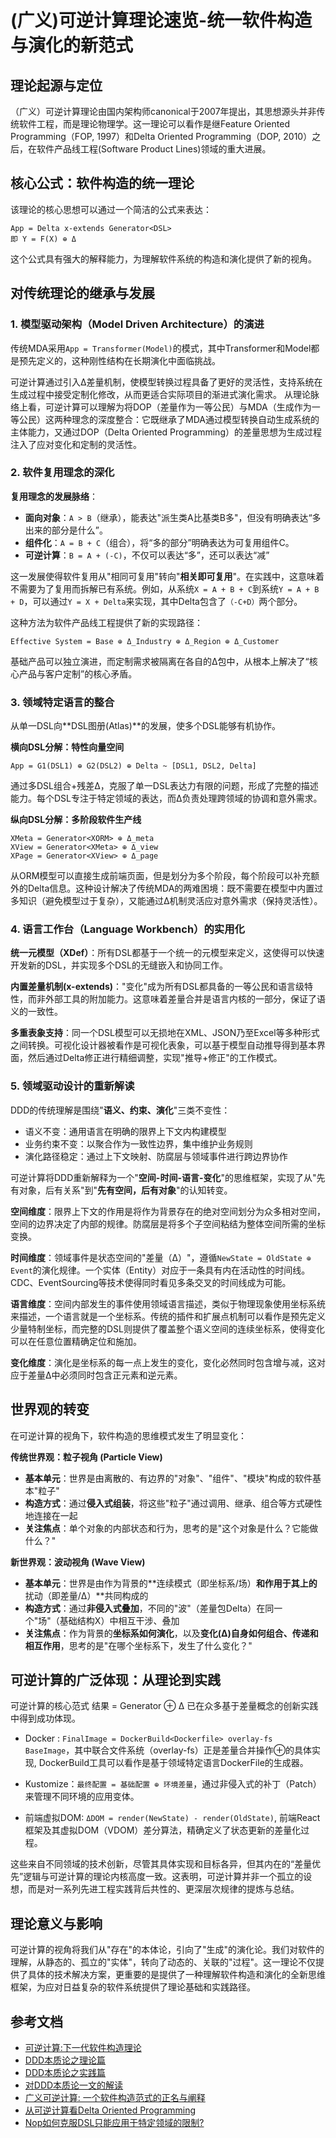 # (广义)可逆计算理论速览-统一软件构造与演化的新范式

## 理论起源与定位

（广义）可逆计算理论由国内架构师canonical于2007年提出，其思想源头并非传统软件工程，而是理论物理学。这一理论可以看作是继Feature Oriented Programming（FOP, 1997）和Delta Oriented Programming（DOP, 2010）之后，在软件产品线工程(Software Product Lines)领域的重大进展。

## 核心公式：软件构造的统一理论

该理论的核心思想可以通过一个简洁的公式来表达：
```
App = Delta x-extends Generator<DSL>
即 Y = F(X) ⊕ Δ
```

这个公式具有强大的解释能力，为理解软件系统的构造和演化提供了新的视角。

## 对传统理论的继承与发展

### 1. 模型驱动架构（Model Driven Architecture）的演进

传统MDA采用`App = Transformer(Model)`的模式，其中Transformer和Model都是预先定义的，这种刚性结构在长期演化中面临挑战。

可逆计算通过引入Δ差量机制，使模型转换过程具备了更好的灵活性，支持系统在生成过程中接受定制化修改，从而更适合实际项目的渐进式演化需求。
从理论脉络上看，可逆计算可以理解为将DOP（差量作为一等公民）与MDA（生成作为一等公民）这两种理念的深度整合：它既继承了MDA通过模型转换自动生成系统的主体能力，又通过DOP（Delta Oriented Programming）的差量思想为生成过程注入了应对变化和定制的灵活性。

### 2. 软件复用理念的深化

**复用理念的发展脉络**：

- **面向对象**：`A > B`（继承），能表达"派生类A比基类B多"，但没有明确表达“多出来的部分是什么”。
- **组件化**：`A = B + C`（组合），将“多的部分”明确表达为可复用组件C。
- **可逆计算**：`B = A + (-C)`，不仅可以表达“多”，还可以表达“减”

这一发展使得软件复用从"相同可复用"转向"**相关即可复用**"。在实践中，这意味着不需要为了复用而拆解已有系统。例如，从系统`X = A + B + C`到系统`Y = A + B + D`，可以通过`Y = X + Delta`来实现，其中Delta包含了`（-C+D）`两个部分。

这种方法为软件产品线工程提供了新的实现路径：
```
Effective System = Base ⊕ Δ_Industry ⊕ Δ_Region ⊕ Δ_Customer
```
基础产品可以独立演进，而定制需求被隔离在各自的Δ包中，从根本上解决了“核心产品与客户定制”的核心矛盾。

### 3. 领域特定语言的整合

从单一DSL向**DSL图册(Atlas)**的发展，使多个DSL能够有机协作。

**横向DSL分解：特性向量空间**
```
App = G1(DSL1) ⊕ G2(DSL2) ⊕ Delta ~ [DSL1, DSL2, Delta]
```

通过多DSL组合+残差Δ，克服了单一DSL表达力有限的问题，形成了完整的描述能力。每个DSL专注于特定领域的表达，而Δ负责处理跨领域的协调和意外需求。

**纵向DSL分解：多阶段软件生产线**
```
XMeta = Generator<XORM> ⊕ Δ_meta
XView = Generator<XMeta> ⊕ Δ_view  
XPage = Generator<XView> ⊕ Δ_page
```

从ORM模型可以直接生成前端页面，但是划分为多个阶段，每个阶段可以补充额外的Delta信息。这种设计解决了传统MDA的两难困境：既不需要在模型中内置过多知识（避免模型过于复杂），又能通过Δ机制灵活应对意外需求（保持灵活性）。

### 4. 语言工作台（Language Workbench）的实用化

**统一元模型（XDef）**：所有DSL都基于一个统一的元模型来定义，这使得可以快速开发新的DSL，并实现多个DSL的无缝嵌入和协同工作。

**内置差量机制(x-extends)**："变化"成为所有DSL都具备的一等公民和语言级特性，而非外部工具的附加能力。这意味着差量合并是语言内核的一部分，保证了语义的一致性。

**多重表象支持**：同一个DSL模型可以无损地在XML、JSON乃至Excel等多种形式之间转换。可视化设计器被看作是可视化表象，可以基于模型自动推导得到基本界面，然后通过Delta修正进行精细调整，实现"推导+修正"的工作模式。

### 5. 领域驱动设计的重新解读

DDD的传统理解是围绕"**语义、约束、演化**"三类不变性：
- 语义不变：通用语言在明确的限界上下文内构建模型
- 业务约束不变：以聚合作为一致性边界，集中维护业务规则
- 演化路径稳定：通过上下文映射、防腐层与领域事件进行跨边界协作

可逆计算将DDD重新解释为一个"**空间-时间-语言-变化**"的思维框架，实现了从"先有对象，后有关系"到"**先有空间，后有对象**"的认知转变。

**空间维度**：限界上下文的作用是将作为背景存在的绝对空间划分为众多相对空间，空间的边界决定了内部的规律。防腐层是将多个子空间粘结为整体空间所需的坐标变换。

**时间维度**：领域事件是状态空间的"差量（Δ）"，遵循`NewState = OldState ⊕ Event`的演化规律。一个实体（Entity）对应于一条具有内在活动性的时间线。CDC、EventSourcing等技术使得同时看见多条交叉的时间线成为可能。

**语言维度**：空间内部发生的事件使用领域语言描述，类似于物理现象使用坐标系统来描述，一个语言就是一个坐标系。传统的插件和扩展点机制可以看作是预先定义少量特制坐标，而完整的DSL则提供了覆盖整个语义空间的连续坐标系，使得变化可以在任意位置精确定位和施加。

**变化维度**：演化是坐标系的每一点上发生的变化，变化必然同时包含增与减，这对应于差量Δ中必须同时包含正元素和逆元素。


## 世界观的转变

在可逆计算的视角下，软件构造的思维模式发生了明显变化：

**传统世界观：粒子视角 (Particle View)**
- **基本单元**：世界是由离散的、有边界的"对象"、"组件"、"模块"构成的软件基本"粒子"
- **构造方式**：通过**侵入式组装**，将这些"粒子"通过调用、继承、组合等方式硬性地连接在一起
- **关注焦点**：单个对象的内部状态和行为，思考的是"这个对象是什么？它能做什么？"

**新世界观：波动视角 (Wave View)**
- **基本单元**：世界是由作为背景的**连续模式（即坐标系/场）**和作用于其上的**扰动（即差量/Δ）**共同构成的
- **构造方式**：通过**非侵入式叠加**，不同的"波"（差量包Delta）在同一个"场"（基础结构X）中相互干涉、叠加
- **关注焦点**：作为背景的**坐标系如何演化**，以及**变化(Δ)自身如何组合、传递和相互作用**，思考的是"在哪个坐标系下，发生了什么变化？"

## 可逆计算的广泛体现：从理论到实践
可逆计算的核心范式 结果 = Generator<DSL> ⊕ Δ 已在众多基于差量概念的创新实践中得到成功体现。

- Docker : `FinalImage = DockerBuild<Dockerfile> overlay-fs BaseImage`，其中联合文件系统（overlay-fs）正是差量合并操作⊕的具体实现, DockerBuild工具可以看作是基于领域特定语言DockerFile的生成器。

- Kustomize：`最终配置 = 基础配置 ⊕ 环境差量`，通过非侵入式的补丁（Patch）来管理不同环境的应用变体。

- 前端虚拟DOM: `ΔDOM = render(NewState) - render(OldState)`, 前端React框架及其虚拟DOM（VDOM）差分算法，精确定义了状态更新的差量化过程。

这些来自不同领域的技术创新，尽管其具体实现和目标各异，但其内在的“差量优先”逻辑与可逆计算的理论内核高度一致。这表明，可逆计算并非一个孤立的设想，而是对一系列先进工程实践背后共性的、更深层次规律的提炼与总结。

## 理论意义与影响

可逆计算的视角将我们从"存在"的本体论，引向了"生成"的演化论。我们对软件的理解，从静态的、孤立的"实体"，转向了动态的、关联的"过程"。这一理论不仅提供了具体的技术解决方案，更重要的是提供了一种理解软件构造和演化的全新思维框架，为应对日益复杂的软件系统提供了理论基础和实践路径。

## 参考文档
- [可逆计算:下一代软件构造理论](https://mp.weixin.qq.com/s/CwCQgYqQZxYmlZcfXEWlgA)
- [DDD本质论之理论篇](https://mp.weixin.qq.com/s/xao9AKlOST0d97ztuU3z9Q)
- [DDD本质论之实践篇](https://mp.weixin.qq.com/s/FsrWW6kmOWHO0hQOS2Wj8g)
- [对DDD本质论一文的解读](https://mp.weixin.qq.com/s/6bONsaTE79shhSHfrKiyMw)
- [广义可逆计算: 一个软件构造范式的正名与阐释](https://mp.weixin.qq.com/s/pNXPEvyVB7ljOhBQVh6c-A)
- [从可逆计算看Delta Oriented Programming](https://mp.weixin.qq.com/s/XQlzQSGo-gqColvDw7UPyA)
- [Nop如何克服DSL只能应用于特定领域的限制?](https://mp.weixin.qq.com/s/6TOVbqHFmiFIqoXxQrRkYg)